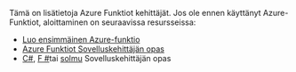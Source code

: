 Tämä on lisätietoja Azure Funktiot kehittäjät. Jos ole ennen käyttänyt Azure-Funktiot, aloittaminen on seuraavissa resursseissa:

* [Luo ensimmäinen Azure-funktio](../articles/azure-functions/functions-create-first-azure-function.md)
* [Azure Funktiot Sovelluskehittäjän opas](../articles/azure-functions/functions-reference.md)
* [C#](../articles/azure-functions/functions-reference-csharp.md), [F #](../articles/azure-functions/functions-reference-fsharp.md)tai [solmu](../articles/azure-functions/functions-reference-node.md) Sovelluskehittäjän opas
